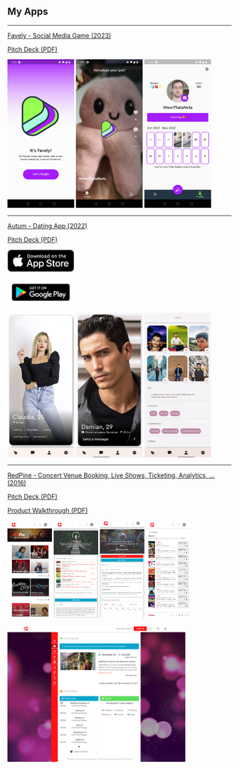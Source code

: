 ## My Apps

---
[Favely - Social Media Game (2023)](/sample_page)

[Pitch Deck (PDF)](/pdf/favely.pdf)
<p float="left">
  <img src="/images/favely_landing.jpg" width="150" />
  <img src="/images/favely_video.jpg" width="150" /> 
  <img src="/images/favely_profile.png" width="150" />
</p>

---
[Autum - Dating App (2022)](/sample_page)

[Pitch Deck (PDF)](/pdf/autum.pdf)
<p float="left">
  
  [<img src="/images/download_apple.png" width="150" />](https://apps.apple.com/tc/app/autum/id1599884953)
  
  [<img src="/images/download_android.png" width="150" />](https://play.google.com/store/apps/details?id=com.autum.dating) 
</p>
<p float="left">
  <img src="/images/autum_deck.png" width="150" />
  <img src="/images/autum_match.png" width="150" /> 
  <img src="/images/autum_profile.png" width="150" />
</p>

---
[RedPine - Concert Venue Booking, Live Shows, Ticketing, Analytics, ... (2016)](/sample_page)

[Pitch Deck (PDF)](/pdf/redpine.pdf)

[Product Walkthrough (PDF)](/pdf/redpine_royal_mountain.pdf)
<p float="left">
  <img src="/images/redpine_home.png" width="100" />
  <img src="/images/redpine_band.png" width="100" /> 
  <img src="/images/redpine_venue.png" width="100" />
  <img src="/images/redpine_shows.png" width="100" />
</p>
<img src="/images/redpine_hub.png" width="400" />



